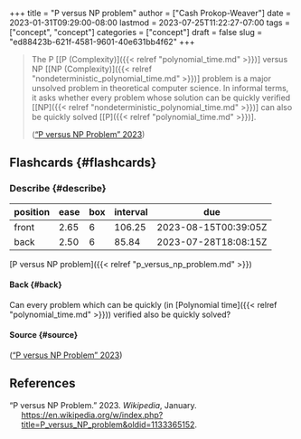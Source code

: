 +++
title = "P versus NP problem"
author = ["Cash Prokop-Weaver"]
date = 2023-01-31T09:29:00-08:00
lastmod = 2023-07-25T11:22:27-07:00
tags = ["concept", "concept"]
categories = ["concept"]
draft = false
slug = "ed88423b-621f-4581-9601-40e631bb4f62"
+++

> The P [[P (Complexity)]({{< relref "polynomial_time.md" >}})] versus NP [[NP (Complexity)]({{< relref "nondeterministic_polynomial_time.md" >}})] problem is a major unsolved problem in theoretical computer science. In informal terms, it asks whether every problem whose solution can be quickly verified [[NP]({{< relref "nondeterministic_polynomial_time.md" >}})] can also be quickly solved [[P]({{< relref "polynomial_time.md" >}})].
>
> (<a href="#citeproc_bib_item_1">“P versus NP Problem” 2023</a>)


## Flashcards {#flashcards}


### Describe {#describe}

| position | ease | box | interval | due                  |
|----------|------|-----|----------|----------------------|
| front    | 2.65 | 6   | 106.25   | 2023-08-15T00:39:05Z |
| back     | 2.50 | 6   | 85.84    | 2023-07-28T18:08:15Z |

[P versus NP problem]({{< relref "p_versus_np_problem.md" >}})


#### Back {#back}

Can every problem which can be quickly (in [Polynomial time]({{< relref "polynomial_time.md" >}})) verified also be quickly solved?


#### Source {#source}

(<a href="#citeproc_bib_item_1">“P versus NP Problem” 2023</a>)

## References

<style>.csl-entry{text-indent: -1.5em; margin-left: 1.5em;}</style><div class="csl-bib-body">
  <div class="csl-entry"><a id="citeproc_bib_item_1"></a>“P versus NP Problem.” 2023. <i>Wikipedia</i>, January. <a href="https://en.wikipedia.org/w/index.php?title=P_versus_NP_problem&oldid=1133365152">https://en.wikipedia.org/w/index.php?title=P_versus_NP_problem&#38;oldid=1133365152</a>.</div>
</div>
